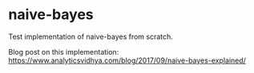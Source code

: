 # naive-bayes
Test implementation of naive-bayes from scratch.

Blog post on this implementation: https://www.analyticsvidhya.com/blog/2017/09/naive-bayes-explained/
